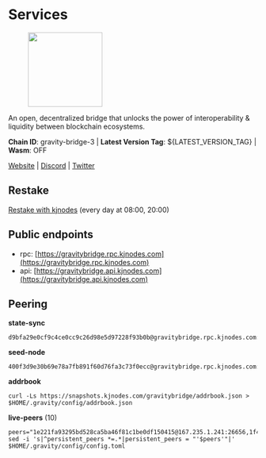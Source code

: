 # Services

<figure><img src="https://raw.githubusercontent.com/kj89/testnet_manuals/main/pingpub/logos/gravitybridge.png" width="150" alt=""><figcaption></figcaption></figure>

An open, decentralized bridge that unlocks the power of  interoperability & liquidity between blockchain ecosystems.

**Chain ID**: gravity-bridge-3 | **Latest Version Tag**: ${LATEST_VERSION_TAG} | **Wasm**: OFF

[Website](https://www.gravitybridge.net) | [Discord](https://discord.gg/ARV8dTSjAk) | [Twitter](https://twitter.com/gravity_bridge)

## Restake

[Restake with kjnodes](https://restake.app/gravitybridge/gravityvaloper1nw3uavthnjwsgrrjzav2wdg9m0pw7k4fc7hvlz) (every day at 08:00, 20:00)
## Public endpoints

* rpc: [https://gravitybridge.rpc.kjnodes.com](https://gravitybridge.rpc.kjnodes.com)
* api: [https://gravitybridge.api.kjnodes.com](https://gravitybridge.api.kjnodes.com)

## Peering

**state-sync**

```
d9bfa29e0cf9c4ce0cc9c26d98e5d97228f93b0b@gravitybridge.rpc.kjnodes.com:26656
```

**seed-node**

```
400f3d9e30b69e78a7fb891f60d76fa3c73f0ecc@gravitybridge.rpc.kjnodes.com:26659
```

**addrbook**
```
curl -Ls https://snapshots.kjnodes.com/gravitybridge/addrbook.json > $HOME/.gravity/config/addrbook.json
```

**live-peers** (10)
```
peers="1e221fa93295bd528ca5ba46f81c1be0df150415@167.235.1.241:26656,1f43c723cb26092e20263905cbd71609d87a9c00@172.104.202.149:26656,5568cb9d7585c9b9d8b1685510c3ce6d2a465e8c@15.235.44.50:26656,8bc91ffabd860b6b54766ac3788d7c284e45b964@174.138.30.240:26656,d9bfa29e0cf9c4ce0cc9c26d98e5d97228f93b0b@65.109.88.38:26656,0087e4801051e620f18493e9927eb9c63171aec3@95.217.121.178:26656,77367b424f624c4f9f423267dd8d4d559b289b62@167.235.9.250:26656,32ec6bad2b67212d2cde5e01554cd2d22940ce03@142.132.154.176:26656,9a8c4af7574a5d1fcd5e89f755348c7b6df3b4be@142.132.158.93:14256,e5a11a1a8a36f0910755d0fc3546e8e3198283da@18.156.199.4:26656"
sed -i 's|^persistent_peers *=.*|persistent_peers = "'$peers'"|' $HOME/.gravity/config/config.toml
```
